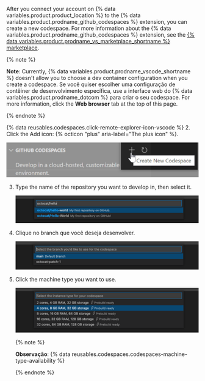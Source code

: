 After you connect your account on {% data variables.product.product_location %} to the {% data variables.product.prodname_github_codespaces %} extension, you can create a new codespace. For more information about the {% data variables.product.prodname_github_codespaces %} extension, see the [{% data variables.product.prodname_vs_marketplace_shortname %} marketplace](https://marketplace.visualstudio.com/items?itemName=GitHub.codespaces).

{% note %}

**Note**: Currently, {% data variables.product.prodname_vscode_shortname %} doesn't allow you to choose a dev container configuration when you create a codespace. Se você quiser escolher uma configuração de contêiner de desenvolvimento específica, use a interface web do {% data variables.product.prodname_dotcom %} para criar o seu codespace. For more information, click the **Web browser** tab at the top of this page.

{% endnote %}

{% data reusables.codespaces.click-remote-explorer-icon-vscode %}
2. Click the Add icon: {% octicon "plus" aria-label="The plus icon" %}.

   ![A opção "Criar novo codespace" em {% data variables.product.prodname_codespaces %}](/assets/images/help/codespaces/create-codespace-vscode.png)

3. Type the name of the repository you want to develop in, then select it.

   ![Pesquisar um repositório para criar um novo {% data variables.product.prodname_codespaces %}](/assets/images/help/codespaces/choose-repository-vscode.png)

4. Clique no branch que você deseja desenvolver.

   ![Pesquisar um branch para criar um novo {% data variables.product.prodname_codespaces %}](/assets/images/help/codespaces/choose-branch-vscode.png)

5. Click the machine type you want to use.

   ![Tipos de instância para um novo {% data variables.product.prodname_codespaces %}](/assets/images/help/codespaces/choose-sku-vscode.png)

   {% note %}

   **Observação**: {% data reusables.codespaces.codespaces-machine-type-availability %}

   {% endnote %}
